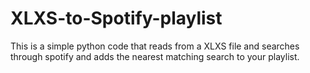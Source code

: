 # XLXS-to-Spotify-playlist
This is a simple python code that reads from a XLXS file and searches through spotify and adds the nearest matching search to your playlist.
